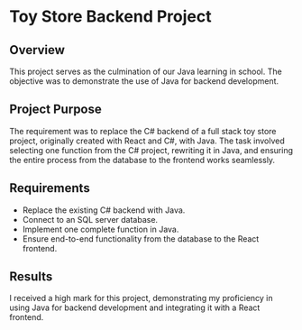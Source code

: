 # Toy Store Backend Project

## Overview

This project serves as the culmination of our Java learning in school. The objective was to demonstrate the use of Java for backend development.

## Project Purpose

The requirement was to replace the C# backend of a full stack toy store project, originally created with React and C#, with Java. The task involved selecting one function from the C# project, rewriting it in Java, and ensuring the entire process from the database to the frontend works seamlessly.

## Requirements

- Replace the existing C# backend with Java.
- Connect to an SQL server database.
- Implement one complete function in Java.
- Ensure end-to-end functionality from the database to the React frontend.

## Results

I received a high mark for this project, demonstrating my proficiency in using Java for backend development and integrating it with a React frontend.
